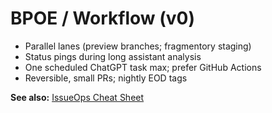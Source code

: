 <!-- status: stub; target: 150+ words -->
<!-- status: stub; target: 150+ words -->
<!-- status: stub; target: 150+ words -->
<!-- status: stub; target: 150+ words -->
<!-- status: stub; target: 150+ words -->
<!-- status: stub; target: 150+ words -->
<!-- status: stub; target: 150+ words -->
# BPOE / Workflow (v0)

- Parallel lanes (preview branches; fragmentory staging)
- Status pings during long assistant analysis
- One scheduled ChatGPT task max; prefer GitHub Actions
- Reversible, small PRs; nightly EOD tags

**See also:** [IssueOps Cheat Sheet](./IssueOps-CheatSheet.md)








